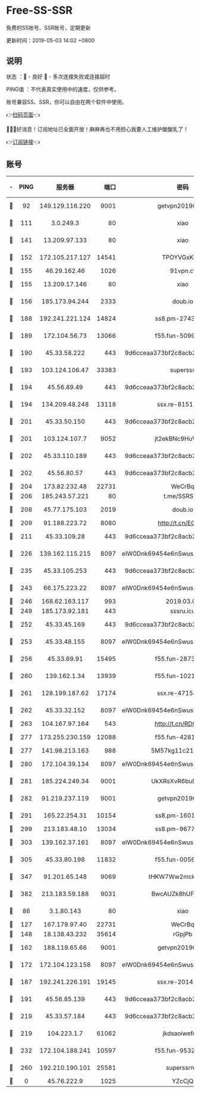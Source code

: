 # Free-SS-SSR

免费的SS账号、SSR账号，定期更新

更新时间：2019-05-03 14:02 +0800

## 说明

状态     ：🙂 - 良好 🙁 - 多次连接失败或连接超时

PING值   ：不代表真实使用中的速度，仅供参考。

账号兼容SS、SSR，你可以自由在两个软件中使用。

👉[扫码页面](https://liesauer.github.io/Free-SS-SSR/)👈

🎉🎉🎉好消息！订阅地址已全面开放！麻麻再也不用担心我要人工维护酸酸乳了！

👉[订阅链接](https://www.liesauer.net/yogurt/subscribe?ACCESS_TOKEN=DAYxR3mMaZAsaqUb)👈

## 账号

|-|PING|服务器|端口|密码|加密方式|区域|
|:----:|:----:|:-----:|-----:|:----:|:----:|:----:|
|🙂|92|149.129.116.220|9001|getvpn20190501|aes-256-cfb|CN|
|🙂|111|3.0.249.3|80|xiao|aes-128-ctr|SG|
|🙂|141|13.209.97.133|80|xiao|aes-128-ctr|KR|
|🙂|152|172.105.217.127|14541|TPOYVGxKglpi|aes-256-cfb|JP|
|🙂|155|46.29.162.46|1026|91vpn.cf|rc4-md5|RU|
|🙂|155|13.209.17.146|80|xiao|aes-128-ctr|KR|
|🙂|156|185.173.94.244|2333|doub.io|aes-128-ctr|RU|
|🙂|188|192.241.221.124|14824|ss8.pm-27430025|aes-256-cfb|US|
|🙂|189|172.104.56.73|13066|f55.fun-50990398|aes-256-cfb|SG|
|🙂|190|45.33.58.222|443|9d6cceaa373bf2c8acb22e60b6a58be6|aes-256-cfb|US|
|🙂|193|103.124.106.47|33383|supersss|aes-256-cfb|US|
|🙂|194|45.56.89.49|443|9d6cceaa373bf2c8acb22e60b6a58be6|aes-256-cfb|US|
|🙂|194|134.209.48.248|13118|ssx.re-81511228|aes-256-cfb|US|
|🙂|201|45.33.50.150|443|9d6cceaa373bf2c8acb22e60b6a58be6|aes-256-cfb|US|
|🙂|201|103.124.107.7|9052|jt2ekBNc9HuVtm2a|aes-256-cfb|US|
|🙂|202|45.33.110.189|443|9d6cceaa373bf2c8acb22e60b6a58be6|aes-256-cfb|US|
|🙂|202|45.56.80.57|443|9d6cceaa373bf2c8acb22e60b6a58be6|aes-256-cfb|US|
|🙂|204|173.82.232.48|22731|WeCrBq|rc4-md5|US|
|🙂|206|185.243.57.221|80|t.me/SSRSUB|rc4-md5|US|
|🙂|208|45.77.175.103|2019|doub.io|aes-128-ctr|SG|
|🙂|209|91.188.223.72|8080|http://t.cn/EGJIyrl|rc4-md5|RU|
|🙂|211|45.33.109.28|443|9d6cceaa373bf2c8acb22e60b6a58be6|aes-256-cfb|US|
|🙂|226|139.162.115.215|8097|eIW0Dnk69454e6nSwuspv9DmS201tQ0D|aes-256-cfb|JP|
|🙂|235|45.33.105.253|443|9d6cceaa373bf2c8acb22e60b6a58be6|aes-256-cfb|US|
|🙂|243|66.175.223.22|8097|eIW0Dnk69454e6nSwuspv9DmS201tQ0D|aes-256-cfb|US|
|🙂|246|168.62.163.117|993|2019.03.07|rc4-md5|US|
|🙂|249|185.173.92.181|443|sssru.icu|rc4-md5|RU|
|🙂|252|45.33.45.169|443|9d6cceaa373bf2c8acb22e60b6a58be6|aes-256-cfb|US|
|🙂|253|45.33.48.155|8097|eIW0Dnk69454e6nSwuspv9DmS201tQ0D|aes-256-cfb|US|
|🙂|256|45.33.69.91|15495|f55.fun-28730537|aes-256-cfb|US|
|🙂|260|139.162.1.34|13939|f55.fun-10218044|aes-256-cfb|SG|
|🙂|261|128.199.187.62|17174|ssx.re-47154038|aes-256-cfb|SG|
|🙂|262|45.33.32.152|8097|eIW0Dnk69454e6nSwuspv9DmS201tQ0D|aes-256-cfb|US|
|🙂|263|104.167.97.164|543|http://t.cn/RD0D7sx|rc4-md5|CA|
|🙂|277|173.255.230.159|12088|f55.fun-42814639|aes-256-cfb|US|
|🙂|277|141.98.213.163|988|5M57kg11c214qDmK|chacha20|KR|
|🙂|280|172.104.39.134|8097|eIW0Dnk69454e6nSwuspv9DmS201tQ0D|aes-256-cfb|SG|
|🙂|281|185.224.249.34|9001|UkXRsXvR6buDMG2Y|aes-256-cfb|RU|
|🙂|282|91.219.237.119|9001|getvpn20190501|aes-256-cfb|HU|
|🙂|291|165.22.254.31|10154|ss8.pm-16010608|aes-256-cfb|SG|
|🙂|299|213.183.48.10|13034|ss8.pm-96774561|rc4-md5|RU|
|🙂|303|139.162.37.161|8097|eIW0Dnk69454e6nSwuspv9DmS201tQ0D|aes-256-cfb|SG|
|🙂|305|45.33.80.198|11832|f55.fun-00561639|aes-256-cfb|US|
|🙂|347|91.201.65.148|9069|tHKW7Ww2mck9CHQG|aes-256-cfb|IT|
|🙂|382|213.183.59.188|9031|BwcAUZk8hUFAkDGN|aes-256-cfb|NL|
|🙂|86|3.1.80.143|80|xiao|aes-128-ctr|SG|
|🙂|127|167.179.97.40|22731|WeCrBq|rc4-md5|JP|
|🙂|148|18.138.43.232|35614|rGpjPb|rc4-md5|SG|
|🙂|162|188.119.65.66|9001|getvpn20190501|aes-256-cfb|RU|
|🙂|172|172.104.123.158|8097|eIW0Dnk69454e6nSwuspv9DmS201tQ0D|aes-256-cfb|JP|
|🙂|187|192.241.226.191|19145|ssx.re-20141184|aes-256-cfb|US|
|🙂|191|45.56.85.139|443|9d6cceaa373bf2c8acb22e60b6a58be6|aes-256-cfb|US|
|🙂|219|45.33.57.184|443|9d6cceaa373bf2c8acb22e60b6a58be6|aes-256-cfb|US|
|🙂|219|104.223.1.7|61062|jkdsaoiwefdsa|aes-256-cfb|US|
|🙂|232|172.104.188.241|10597|f55.fun-95320429|aes-256-cfb|SG|
|🙂|260|192.210.190.101|25581|superssrnet|aes-256-cfb|US|
|🙁|0|45.76.222.9|1025|YZcCjQ|rc4-md5|JP|
